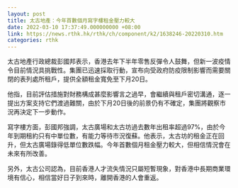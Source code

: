 ```yaml
---
layout: post
title: 太古地產：今年首數個月寫字樓租金壓力較大
date: 2022-03-10 17:37:49.000000000 +08:00
link: https://news.rthk.hk/rthk/ch/component/k2/1638246-20220310.htm
categories: rthk
---
```


太古地產行政總裁彭國邦表示，香港去年下半年零售反彈令人鼓舞，但新一波疫情令目前情況具挑戰性。集團已迅速採取行動，宣布向受政府防疫限制影響而需要關閉的表列處所租戶，提供全額租金寬免至下月20日。

他指，目前評估措施對財務構成甚麼影響言之過早，會繼續與租戶密切溝通，逐一提出方案支持它們渡過難關，由於下月20日後的前景仍有不確定，集團將觀察市況再決定下一步動作。

寫字樓方面，彭國邦強調，太古廣場和太古坊過去數年出租率超過97%，由於今年到期租約只有中單位數，有能力等待市況復蘇。他表示，太古坊的租金正在回升，但太古廣場錄得低單位數跌幅。今年首數個月租金壓力較大，但相信情況會在未來有所改善。

另外，太古公司認為，目前香港人才流失情況只屬短暫現象，對香港中長期商業環境有信心，相信當好日子到來時，離開香港的人會重返。
